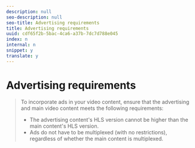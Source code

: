 ```yaml
---
description: null
seo-description: null
seo-title: Advertising requirements
title: Advertising requirements
uuid: cdf65f2b-5bac-4ca6-a37b-7dc7d788e045
index: n
internal: n
snippet: y
translate: y
---
```


# Advertising requirements


>To incorporate ads in your video content, ensure that the advertising and main video content meets the following requirements:
>
>* The advertising content's HLS version cannot be higher than the main content's HLS version.
>* Ads do not have to be multiplexed (with no restrictions), regardless of whether the main content is multiplexed.
